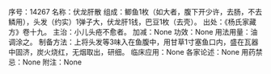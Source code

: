 序号：14267
名称：伏龙肝散
组成：鲫鱼1枚（如大者，腹下开少许，去肠，不去鳞用），头发（约实）1弹子大，伏龙肝1钱，巴豆1枚（去壳）。
出处：《杨氏家藏方》卷十九。
主治：小儿头疮不愈者。
加减：None
功效：None
用法用量：油调涂之。
制备方法：上将头发等3味入在鱼腹中，用甘草1寸塞鱼口内，盛在瓦器中固济，炭火烧红，无烟取出，研细。
临床应用：None
各家论述：None
用药禁忌：None
附注：None
